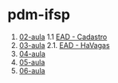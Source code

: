 # pdm-ifsp

1. [02-aula](https://github.com/GJayme/pdm-helloWord)
1.1 [EAD - Cadastro](https://github.com/GJayme/Cadastro)
2. [03-aula](https://github.com/GJayme/alguns-widgets)
2.1. [EAD - HaVagas](https://github.com/GJayme/HaVagas)
3. [04-aula](https://github.com/GJayme/aula-04-pdm)
4. [05-aula](https://github.com/GJayme/aula-05-pdm)
5. [06-aula](https://github.com/GJayme/aula06-pdm)
